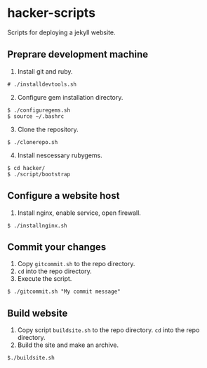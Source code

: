 # hacker-scripts

Scripts for deploying a jekyll website.

## Preprare development machine

1. Install git and ruby.
```
# ./installdevtools.sh
```
2. Configure gem installation directory.
```
$ ./configuregems.sh
$ source ~/.bashrc
```
3. Clone the repository.
```
$ ./clonerepo.sh
```
4. Install nescessary rubygems.
```
$ cd hacker/
$ ./script/bootstrap
```  

## Configure a website host 

1. Install nginx, enable service, open firewall.
```
$ ./installnginx.sh
```

## Commit your changes 

1. Copy `gitcommit.sh` to the repo directory.
2. `cd` into the repo directory.
3. Execute the script.
```
$ ./gitcommit.sh "My commit message"
``` 

## Build website

1. Copy script `buildsite.sh` to the repo directory. `cd` into the repo directory.
2. Build the site and make an archive.
```
$./buildsite.sh
``` 
